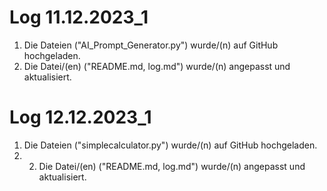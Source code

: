 # Log 11.12.2023_1
1. Die Dateien ("AI_Prompt_Generator.py") wurde/(n) auf GitHub hochgeladen.
2. Die Datei/(en) ("README.md, log.md") wurde/(n) angepasst und aktualisiert.

# Log 12.12.2023_1
1. Die Dateien ("simplecalculator.py") wurde/(n) auf GitHub hochgeladen.
2. 2. Die Datei/(en) ("README.md, log.md") wurde/(n) angepasst und aktualisiert.
